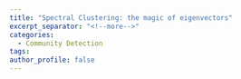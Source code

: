 ```yaml
---
title: "Spectral Clustering: the magic of eigenvectors"
excerpt_separator: "<!--more-->"
categories:
  - Community Detection
tags:
author_profile: false
---
```

